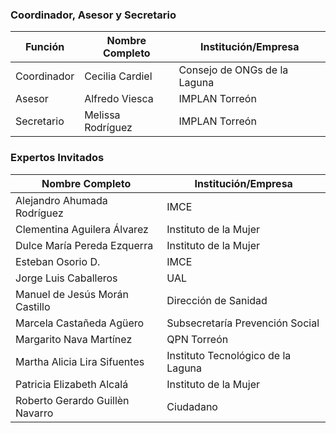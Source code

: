 
### Coordinador, Asesor y Secretario

Función     | Nombre Completo          | Institución/Empresa
------------|--------------------------|------------------------------
Coordinador | Cecilia Cardiel          | Consejo de ONGs de la Laguna
Asesor      | Alfredo Viesca           | IMPLAN Torreón
Secretario  | Melissa Rodríguez        | IMPLAN Torreón


### Expertos Invitados

Nombre Completo                  | Institución/Empresa
---------------------------------|----------------------------------
Alejandro Ahumada Rodríguez      | IMCE
Clementina Aguilera Álvarez      | Instituto de la Mujer
Dulce María Pereda Ezquerra	     | Instituto de la Mujer
Esteban Osorio D.                | IMCE
Jorge Luis Caballeros            | UAL
Manuel de Jesús Morán Castillo   | Dirección de Sanidad
Marcela Castañeda Agüero         | Subsecretaría Prevención Social
Margarito Nava Martínez          | QPN Torreón
Martha Alicia Lira Sifuentes     | Instituto Tecnológico de la Laguna
Patricia Elizabeth Alcalá        | Instituto de la Mujer
Roberto Gerardo Guillèn Navarro  | Ciudadano
